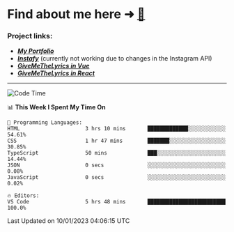 # Find about me here ➜ [🧑](https://pauabella.dev)

### Project links:
- ***[My Portfolio](https://pauabella.dev)***
- ***[Instafy](https://instafy.me)*** (currently not working due to changes in the Instagram API)
- ***[GiveMeTheLyrics in Vue](https://lyrics.pauabella.dev)***
- ***[GiveMeTheLyrics in React](https://pauabella.dev/GiveMeTheLyrics)***

---
<!--START_SECTION:waka-->
![Code Time](http://img.shields.io/badge/Code%20Time-1%2C764%20hrs%209%20mins-blue)

📊 **This Week I Spent My Time On** 

```text
💬 Programming Languages: 
HTML                     3 hrs 10 mins       █████████████░░░░░░░░░░░░   54.61% 
CSS                      1 hr 47 mins        ███████░░░░░░░░░░░░░░░░░░   30.85% 
TypeScript               50 mins             ███░░░░░░░░░░░░░░░░░░░░░░   14.44% 
JSON                     0 secs              ░░░░░░░░░░░░░░░░░░░░░░░░░   0.08% 
JavaScript               0 secs              ░░░░░░░░░░░░░░░░░░░░░░░░░   0.02%

🔥 Editors: 
VS Code                  5 hrs 48 mins       █████████████████████████   100.0%

```


 Last Updated on 10/01/2023 04:06:15 UTC
<!--END_SECTION:waka-->
